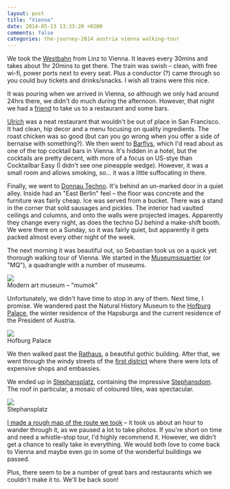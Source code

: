 ```yaml
---
layout: post
title: "Vienna"
date: 2014-05-13 13:33:20 +0200
comments: false
categories: the-journey-2014 austria vienna walking-tour
---
```


We took the [Westbahn](https://westbahn.at/en/) from Linz to Vienna. It leaves every 30mins and takes about 1hr 20mins to get there. The train was swish – clean, with free wi-fi, power ports next to every seat. Plus a conductor (?) came through so you could buy tickets and drinks/snacks. I wish all trains were this nice. 

It was pouring when we arrived in Vienna, so although we only had around 24hrs there, we didn't do much during the afternoon. However, that night we had a [friend](http://twitter.com/bastilian) to take us to a restaurant and some bars.

[Ulrich](http://ulrichwien.at/) was a neat restaurant that wouldn't be out of place in San Francisco. It had clean, hip decor and a menu focusing on quality ingredients. The roast chicken was so good (but can you go wrong when you offer a side of bernaise with something?). We then went to [Barflys](http://www.barflys.at/en/), which I'd read about as one of the top cocktail bars in Vienna. It's hidden in a hotel, but the cocktails are pretty decent, with more of a focus on US-stye than Cocktailbar Easy (I didn't see one pineapple wedge). However, it was a small room and allows smoking, so... it was a little suffocating in there. 

Finally, we went to [Donnau Techno](http://www.donautechno.com/main/). It's behind an un-marked door in a quiet alley. Inside had an "East Berlin" feel – the floor was concrete and the furniture was fairly cheap. Ice was served from a bucket. There was a stand in the corner that sold sausages and pickles. The interior had vaulted ceilings and columns, and onto the walls were projected images. Apparently they change every night, as does the techno DJ behind a make-shift booth. We were there on a Sunday, so it was fairly quiet, but apparently it gets packed almost every other night of the week.

The next morning it was beautiful out, so Sebastian took us on a quick yet thorough walking tour of Vienna. We started in the [Museumsquartier](http://en.wikipedia.org/wiki/Museumsquartier) (or "MQ"), a quadrangle with a number of museums.

<div class="img">
  <a href="{{ root_url }}/images/the-journey/aus/mumok.jpg">
    <img src="/images/the-journey/aus/mumok.jpg">
  </a>
  <div class="alt">Modern art museum – "mumok"</div>
</div>

Unfortunately, we didn't have time to stop in any of them. Next time, I promise. We wandered past the Natural History Museum to the [Hofburg Palace](http://en.wikipedia.org/wiki/Hofburg_Palace), the winter residence of the Hapsburgs and the current residence of the President of Austria.

<div class="img">
  <a href="{{ root_url }}/images/the-journey/aus/palace.jpg">
    <img src="/images/the-journey/aus/palace.jpg">
  </a>
  <div class="alt">Hofburg Palace</div>
</div>

We then walked past the [Rathaus](http://en.wikipedia.org/wiki/Rathaus,_Vienna), a beautiful gothic building. After that, we went through the windy streets of the [first district](http://en.wikipedia.org/wiki/Innere_Stadt) where there were lots of expensive shops and embassies. 

We ended up in [Stephansplatz](http://en.wikipedia.org/wiki/Stephansplatz,_Vienna), containing the impressive [Stephansdom](http://en.wikipedia.org/wiki/Stephansdom). The roof in particular, a mosaic of coloured tiles, was spectacular.

<div class="img">
  <a href="{{ root_url }}/images/the-journey/aus/stephansplatz.jpg">
    <img src="/images/the-journey/aus/stephansplatz.jpg">
  </a>
  <div class="alt">Stephansplatz</div>
</div>

[I made a rough map of the route we took](https://www.google.com/maps/dir/MuseumsQuartier,+Museumsplatz+1,+1070+Wien,+Austria/Heldenplatz,+1010+Wien,+Austria/48.2078019,16.3626916/48.210245,16.3605972/Stephansplatz,+1010+Wien,+Austria/@48.2145398,16.362559,15z/data=!4m27!4m26!1m5!1m1!1s0x476d07903eeb4fdf:0x94d429b3eb41ebff!2m2!1d16.358617!2d48.203337!1m5!1m1!1s0x476d0790aaca9f7f:0xc9b8a532e4d2e43a!2m2!1d16.363175!2d48.206358!1m0!1m5!3m4!1m2!1d16.3695358!2d48.2087922!3s0x476d0798e8c0b245:0x3759b284e1f4e281!1m5!1m1!1s0x476d079f3e69c281:0x20563c156aa1fde!2m2!1d16.374238!2d48.2085053!3e2) – it took us about an hour to wander through it, as we paused a lot to take photos. If you're short on time and need a whistle-stop tour, I'd highly recommend it. However, we didn't get a chance to really take in everything. We would both love to come back to Vienna and maybe even go in some of the wonderful buildings we passed. 

Plus, there seem to be a number of great bars and restaurants which we couldn't make it to. We'll be back soon!
